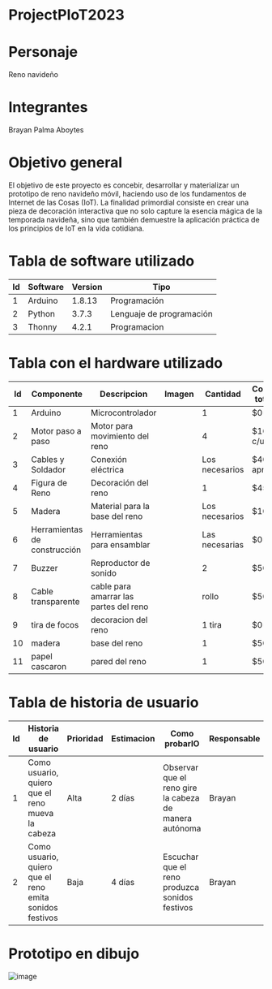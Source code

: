 # ProjectPIoT2023
# Personaje
Reno navideño

# Integrantes
Brayan Palma Aboytes

# Objetivo general
El objetivo de este proyecto es concebir, desarrollar y materializar un prototipo de reno navideño móvil, haciendo uso de los fundamentos de Internet de las Cosas (IoT). La finalidad primordial consiste en crear una pieza de decoración interactiva que no solo capture la esencia mágica de la temporada navideña, sino que también demuestre la aplicación práctica de los principios de IoT en la vida cotidiana.

# Tabla de software utilizado

|Id|Software|Version|Tipo|
|-|-|-|-|
|1 | Arduino | 1.8.13 | Programación |
|2 | Python  | 3.7.3  | Lenguaje de programación|
|3|Thonny|4.2.1|Programacion|

# Tabla con el hardware utilizado
|Id|Componente|Descripcion|Imagen|Cantidad|Costo total|
|-|-|-|-|-|-|
|1| Arduino | Microcontrolador | | 1 | $0 |
|2| Motor paso a paso | Motor para movimiento del reno | | 4 | $160 c/u|
|3| Cables y Soldador | Conexión eléctrica | | Los necesarios | $40 aprox |
|4| Figura de Reno | Decoración del reno | | 1 | $45 |
|5| Madera | Material para la base del reno | | Los necesarios | $100 |
|6| Herramientas de construcción | Herramientas para ensamblar | | Las necesarias | $0 |
|7|Buzzer|Reproductor de sonido||2|$50|
|8|Cable transparente|cable para amarrar las partes del reno||rollo|$50|
|9|tira de focos|decoracion del reno||1 tira|$0|
|10|madera|base del reno||1|$50|
|11|papel cascaron|pared del reno||1|$50|

# Tabla de historia de usuario
|Id|Historia de usuario|Prioridad|Estimacion|Como probarlO|Responsable|
|-|-|-|-|-|-|
|1| Como usuario, quiero que el reno mueva la cabeza | Alta | 2 días | Observar que el reno gire la cabeza de manera autónoma | Brayan |
|2| Como usuario, quiero que el reno emita sonidos festivos | Baja | 4 días | Escuchar que el reno produzca sonidos festivos | Brayan |


# Prototipo en dibujo

![image](https://github.com/Tacodetripa/Personaje/assets/116208139/18656ea4-6c2d-4e9a-8e79-1cf0e40d9636)
